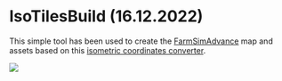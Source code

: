 # IsoTilesBuild (16.12.2022)

This simple tool has been used to create the [FarmSimAdvance](https://github.com/NotImplementedLife/FarmSimAdvance) map and assets based on this [isometric coordinates converter](https://gist.github.com/NotImplementedLife/f40b62f6c999d05934d4dd1495686d67).

![](https://github.com/NotImplementedLife/Wasteland/assets/70803115/af42fec7-2d41-4335-aa9a-14e89e256d5f)